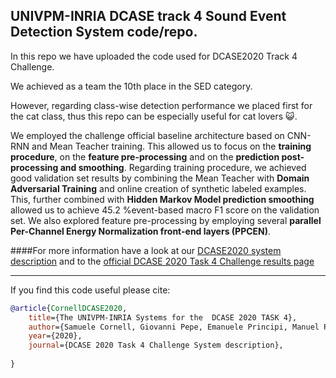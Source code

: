 ## UNIVPM-INRIA DCASE track 4 Sound Event Detection System code/repo. 

In this repo we have uploaded the code used for DCASE2020 Track 4 Challenge.
 
We achieved as a team the 10th place in the SED category. 

However, regarding class-wise detection performance we placed first for the cat class, thus this repo
can be especially useful for cat lovers :smiley_cat:.

We employed the challenge official baseline architecture based on CNN-RNN and Mean Teacher training.
This allowed us to focus on the **training procedure**, 
on the **feature pre-processing** and on the **prediction post-processing and smoothing**. 
Regarding training procedure, we achieved good validation set results by combining the Mean Teacher with **Domain Adversarial Training**
and online creation of synthetic labeled examples.  
This, further combined with **Hidden Markov Model prediction smoothing** allowed us to achieve 45.2 %event-based macro F1 score 
on the validation set. We also explored feature pre-processing by employing several **parallel 
Per-Channel Energy Normalization front-end layers (PPCEN)**.

####For more information have a look at our [DCASE2020 system description](http://dcase.community/documents/challenge2020/technical_reports/DCASE2020_Cornell_130.pdf) and to the [official DCASE 2020 Task 4 Challenge results page](http://dcase.community/challenge2020/task-sound-event-detection-and-separation-in-domestic-environments-results) 

---
If you find this code useful please cite:
```BibTex
@article{CornellDCASE2020,
    title={The UNIVPM-INRIA Systems for the  DCASE 2020 TASK 4},
    author={Samuele Cornell, Giovanni Pepe, Emanuele Principi, Manuel Pariente, Michel Olvera, Leonardo Gabrielli, Stefano Squartini},
    year={2020},
    journal={DCASE 2020 Task 4 Challenge System description},
   
}
```





